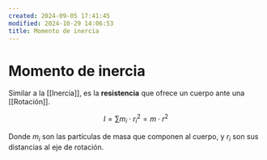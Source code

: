 ```yaml
---
created: 2024-09-05 17:41:45
modified: 2024-10-29 14:06:53
title: Momento de inercia
---
```


# Momento de inercia

Similar a la [[Inercia]], es la **resistencia** que ofrece un cuerpo ante una [[Rotación]].

$$
I =
\sum m_i \cdot r_i^2 =
m \cdot r^2
$$

Donde $m_i$ son las partículas de masa que componen al cuerpo, y $r_i$ son sus distancias al eje de rotación.
